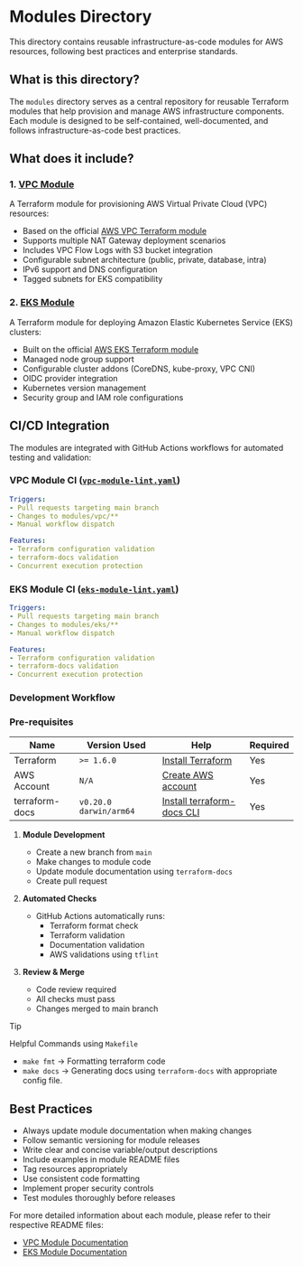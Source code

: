 # Modules Directory

This directory contains reusable infrastructure-as-code modules for AWS resources, following best practices and enterprise standards.

## What is this directory?

The `modules` directory serves as a central repository for reusable Terraform modules that help provision and manage AWS infrastructure components. Each module is designed to be self-contained, well-documented, and follows infrastructure-as-code best practices.

## What does it include?

### 1. [VPC Module](./vpc)
A Terraform module for provisioning AWS Virtual Private Cloud (VPC) resources:
- Based on the official [AWS VPC Terraform module](https://github.com/terraform-aws-modules/terraform-aws-vpc/tree/master)
- Supports multiple NAT Gateway deployment scenarios
- Includes VPC Flow Logs with S3 bucket integration
- Configurable subnet architecture (public, private, database, intra)
- IPv6 support and DNS configuration
- Tagged subnets for EKS compatibility

### 2. [EKS Module](./eks)
A Terraform module for deploying Amazon Elastic Kubernetes Service (EKS) clusters:
- Built on the official [AWS EKS Terraform module](https://github.com/terraform-aws-modules/terraform-aws-eks/tree/master)
- Managed node group support
- Configurable cluster addons (CoreDNS, kube-proxy, VPC CNI)
- OIDC provider integration
- Kubernetes version management
- Security group and IAM role configurations

## CI/CD Integration

The modules are integrated with GitHub Actions workflows for automated testing and validation:

### VPC Module CI ([`vpc-module-lint.yaml`](../.github/workflows/vpc-module-lint.yaml))

```yaml
Triggers:
- Pull requests targeting main branch
- Changes to modules/vpc/**
- Manual workflow dispatch

Features:
- Terraform configuration validation
- terraform-docs validation
- Concurrent execution protection
```

### EKS Module CI ([`eks-module-lint.yaml`](../.github/workflows/eks-module-lint.yaml))

```yaml
Triggers:
- Pull requests targeting main branch
- Changes to modules/eks/**
- Manual workflow dispatch

Features:
- Terraform configuration validation
- terraform-docs validation
- Concurrent execution protection
```

### Development Workflow

### Pre-requisites

| Name           | Version Used           | Help                                                                                                 | Required                    |
|----------------|------------------------|------------------------------------------------------------------------------------------------------|-----------------------------|
| Terraform      | `>= 1.6.0`             | [Install Terraform](https://developer.hashicorp.com/terraform/tutorials/aws-get-started/install-cli) | Yes                         |
| AWS Account    | `N/A`                  | [Create AWS account](https://aws.amazon.com/resources/create-account/)                               | Yes                         |
| terraform-docs | `v0.20.0 darwin/arm64` | [Install terraform-docs CLI](https://terraform-docs.io/user-guide/installation/)                     | Yes |


1. **Module Development**
   - Create a new branch from `main`
   - Make changes to module code
   - Update module documentation using `terraform-docs`
   - Create pull request

2. **Automated Checks**
   - GitHub Actions automatically runs:
     - Terraform format check
     - Terraform validation
     - Documentation validation
     - AWS validations using `tflint`

3. **Review & Merge**
   - Code review required
   - All checks must pass
   - Changes merged to main branch

> [!Tip]
> Helpful Commands using `Makefile`

-  `make fmt`  ->  Formatting terraform code
-  `make docs` -> Generating docs using `terraform-docs` with appropriate config file.

## Best Practices

- Always update module documentation when making changes
- Follow semantic versioning for module releases
- Write clear and concise variable/output descriptions
- Include examples in module README files
- Tag resources appropriately
- Use consistent code formatting
- Implement proper security controls
- Test modules thoroughly before releases

For more detailed information about each module, please refer to their respective README files:
- [VPC Module Documentation](./vpc/README.md)
- [EKS Module Documentation](./eks/README.md)



